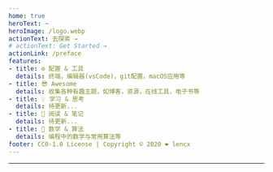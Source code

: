 ```yaml
---
home: true
heroText: ~
heroImage: /logo.webp
actionText: 去探索 →
# actionText: Get Started →
actionLink: /preface
features:
- title: ⚙️ 配置 & 工具
  details: 终端，编辑器(vsCode)，git配置，macOS应用等
- title: 😎 Awesome
  details: 收集各种有趣主题，如博客，资源，在线工具，电子书等
- title: 💡 学习 & 思考
  details: 待更新...
- title: 📝 阅读 & 笔记
  details: 待更新...
- title: 🔢 数学 & 算法
  details: 编程中的数学与常用算法等
footer: CC0-1.0 License | Copyright © 2020 ❤️ lencx
---
```


---

<OneSentence style="margin-top: 60px" :auto="true" />

